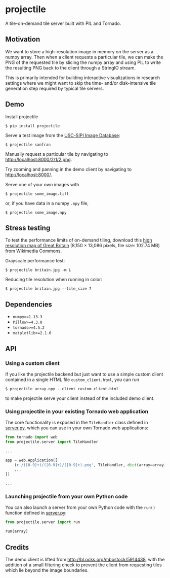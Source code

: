 projectile
==========

A tile-on-demand tile server built with PIL and Tornado.

Motivation
----------

We want to store a high-resolution image in memory on the server as a numpy
array. Then when a client requests a particular tile, we can make the PNG of the
requested tile by slicing the numpy array and using PIL to write the resulting
PNG back to the client through a StringIO stream.

This is primarily intended for building interactive visualizations in research
settings where we might want to skip the time- and/or disk-intensive tile
generation step required by typical tile servers.

Demo
----

Install projectile

    $ pip install projectile

Serve a test image from the [USC-SIPI Image Database](http://sipi.usc.edu/database/):

    $ projectile sanfran

Manually request a particular tile by navigating to <http://localhost:8000/2/1/2.png>.

Try zooming and panning in the demo client by navigating to <http://localhost:8000/>.

Serve one of your own images with

    $ projectile some_image.tiff

or, if you have data in a numpy `.npy` file,

    $ projectile some_image.npy

Stress testing
--------------

To test the performance limits of on-demand tiling, download this
[high resolution map of Great Britain](https://commons.wikimedia.org/wiki/File:A_new_map_of_Great_Britain_according_to_the_newest_and_most_exact_observations_(8342715024).jpg)
(8,150 × 13,086 pixels, file size: 102.74 MB) from Wikimedia Commons.

Grayscale performance test:

    $ projectile britain.jpg -m L

Reducing tile resolution when running in color:

    $ projectile britain.jpg --tile_size 7

Dependencies
------------

 - `numpy>=1.13.3`
 - `Pillow>=4.3.0`
 - `tornado>=4.5.2`
 - `matplotlib>=2.1.0`

API
---

### Using a custom client

If you like the projectile backend but just want to use a simple custom client
contained in a single HTML file `custom_client.html`, you can run

    $ projectile array.npy --client custom_client.html

to make projectile serve your client instead of the included demo client.

### Using projectile in your existing Tornado web application

The core functionality is exposed in the `TileHandler` class defined in
[server.py](projectile/server.py), which you can use in your own Tornado web
applications:

```python
from tornado import web
from projectile.server import TileHandler

...

app = web.Application([
    (r'/([0-9]+)/([0-9]+)/([0-9]+).png', TileHandler, dict(array=array)),
    ...
])

...
```

### Launching projectile from your own Python code

You can also launch a server from your own Python code with the `run()` function
defined in [server.py](projectile/server.py):

```python
from projectile.server import run

run(array)
```

Credits
-------

The demo client is lifted from <http://bl.ocks.org/mbostock/5914438>, with the
addition of a small filtering check to prevent the client from requesting tiles
which lie beyond the image boundaries.
